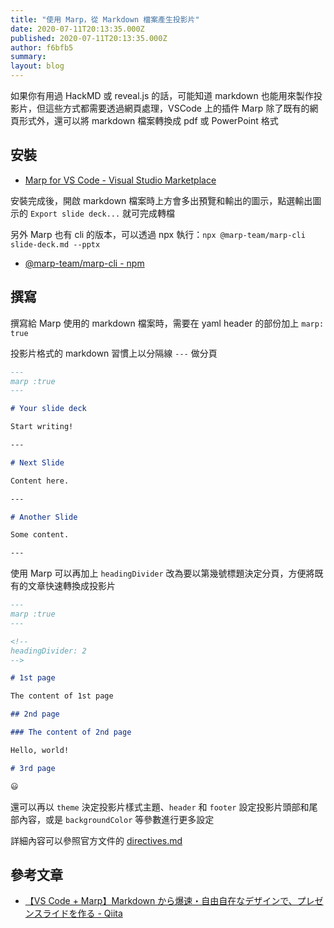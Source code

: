 ```yaml
---
title: "使用 Marp，從 Markdown 檔案產生投影片"
date: 2020-07-11T20:13:35.000Z
published: 2020-07-11T20:13:35.000Z
author: f6bfb5
summary:
layout: blog
---
```


如果你有用過 HackMD 或 reveal.js 的話，可能知道 markdown 也能用來製作投影片，但這些方式都需要透過網頁處理，VSCode 上的插件 Marp 除了既有的網頁形式外，還可以將 markdown 檔案轉換成 pdf 或 PowerPoint 格式

## 安裝

- [Marp for VS Code - Visual Studio Marketplace](https://marketplace.visualstudio.com/items?itemName=marp-team.marp-vscode)

安裝完成後，開啟 markdown 檔案時上方會多出預覽和輸出的圖示，點選輸出圖示的 `Export slide deck...` 就可完成轉檔

另外 Marp 也有 cli 的版本，可以透過 npx 執行：`npx @marp-team/marp-cli slide-deck.md --pptx`

- [@marp-team/marp-cli - npm](https://www.npmjs.com/package/@marp-team/marp-cli)

## 撰寫

撰寫給 Marp 使用的 markdown 檔案時，需要在 yaml header 的部份加上 `marp: true`

投影片格式的 markdown 習慣上以分隔線 `---` 做分頁

```markdown
---
marp :true
---

# Your slide deck

Start writing!

---

# Next Slide

Content here.

---

# Another Slide

Some content.

---
```

使用 Marp 可以再加上 `headingDivider` 改為要以第幾號標題決定分頁，方便將既有的文章快速轉換成投影片

```markdown
---
marp :true
---

<!--
headingDivider: 2
-->

# 1st page

The content of 1st page

## 2nd page

### The content of 2nd page

Hello, world!

# 3rd page

😃
```

還可以再以 `theme` 決定投影片樣式主題、`header` 和 `footer` 設定投影片頭部和尾部內容，或是 `backgroundColor` 等參數進行更多設定

詳細內容可以參照官方文件的 [directives.md](https://github.com/marp-team/marpit/blob/master/docs/directives.md)

## 參考文章

- [【VS Code + Marp】Markdown から爆速・自由自在なデザインで、プレゼンスライドを作る - Qiita](https://qiita.com/tomo_makes/items/aafae4021986553ae1d8)
